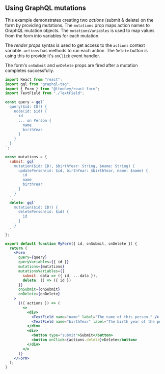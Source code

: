 ## Using GraphQL mutations

This example demonstrates creating two *actions* (submit & delete) on the form
by providing mutations. The `mutations` prop maps action names to GraphQL
mutation objects. The `mutationsVariables` is used to map values from the form
into variables for each mutation.

The *render props* syntax is used to get access to the `actions` context variable.
`actions` has methods to run each action. The `Delete` button is using this to
provide it's `onClick` event handler.

The form's `onSubmit` and `onDelete` props are fired after a mutation completes
successfully.

```jsx
import React from "react";
import gql from "graphql-tag";
import { Form } from "@ttoohey/react-form";
import TextField from "./TextField";

const query = gql`
  query($id: ID!) {
    node(id: $id) {
      id
      ... on Person {
        name
        birthYear
      }
    }
  }
`;

const mutations = {
  submit: gql`
    mutation($id: ID!, $birthYear: String, $name: String) {
      updatePerson(id: $id, birthYear: $birthYear, name: $name) {
        id
        name
        birthYear
      }
    }
  `,
  delete: gql`
    mutation($id: ID!) {
      deletePerson(id: $id) {
        id
      }
    }
  `
};

export default function MyForm({ id, onSubmit, onDelete }) {
  return (
    <Form
      query={query}
      queryVariables={{ id }}
      mutations={mutations}
      mutationsVariables={{
        submit: data => ({ id, ...data }),
        delete: () => ({ id })
      }}
      onSubmit={onSubmit}
      onDelete={onDelete}
    >
      {({ actions }) => (
        <>
          <div>
            <TextField name="name" label="The name of this person." />
            <TextField name="birthYear" label="The birth year of the person" />
          </div>
          <div>
            <button type="submit">Submit</button>
            <button onClick={actions.delete}>Delete</button>
          </div>
        </>
      )}
    </Form>
  );
}
```
